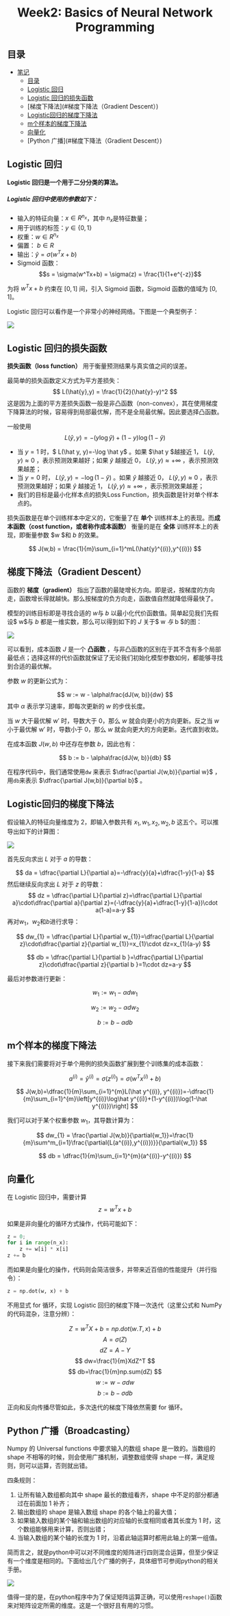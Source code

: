 <h1 align="center">Week2: Basics of Neural Network Programming</h1>

## 目录 

* [笔记](#笔记)
   * [目录](#目录)
   * [Logistic 回归](#logistic-回归)
   * [Logistic 回归的损失函数](#logistic-回归的损失函数)
   * [梯度下降法](#梯度下降法（Gradient Descent）)
   * [Logistic回归的梯度下降法](#Logistic回归的梯度下降法)
   * [m个样本的梯度下降法](#m个样本的梯度下降法)
   * [向量化](#向量化)
   * [Python 广播](#梯度下降法（Gradient Descent）)


## Logistic 回归

**Logistic 回归是一个用于二分分类的算法。**

##### Logistic 回归中使用的参数如下：

* 输入的特征向量：$x \in R^{n_x}$，其中 ${n_x}$是特征数量；
* 用于训练的标签：$y \in \{0,1\}$
* 权重：$w \in R^{n_x}$
* 偏置： $b \in R$
* 输出：$\hat{y} = \sigma(w^Tx+b)$
* Sigmoid 函数：$$s = \sigma(w^Tx+b) = \sigma(z) = \frac{1}{1+e^{-z}}$$

为将 $w^Tx+b$ 约束在 $[0, 1]$ 间，引入 Sigmoid 函数，Sigmoid 函数的值域为 $[0, 1]$。

Logistic 回归可以看作是一个非常小的神经网络。下图是一个典型例子：

![](https://raw.githubusercontent.com/catchy666/Coursera-Deep-Learning-Andrew-Ng/main/c1-Neural%20Networks%20and%20Deep%20Learning/week2/tmp_imgs/01.png)

## Logistic 回归的损失函数

**损失函数（loss function）** 用于衡量预测结果与真实值之间的误差。

最简单的损失函数定义方式为平方差损失：
$$
L(\hat{y},y) = \frac{1}{2}(\hat{y}-y)^2
$$
这是因为上面的平方差损失函数一般是非凸函数（non-convex），其在使用梯度下降算法的时候，容易得到局部最优解，而不是全局最优解。因此要选择凸函数。

一般使用
$$
L(\hat{y},y) = -(y\log\hat{y})+(1-y)\log(1-\hat{y})
$$

- 当 $y=1$ 时，$ L(\hat y, y)=-\log \hat y$ 。如果 $\hat y $越接近 1， $L(\hat y, y) \approx 0$ ，表示预测效果越好；如果 $\hat y$ 越接近 0， $L(\hat y, y) \approx +\infty$ ，表示预测效果越差；
- 当 $y=0$ 时， $L(\hat y, y)=-\log (1-\hat y)$ 。如果 $\hat y$ 越接近 0， $L(\hat y, y) \approx 0$ ，表示预测效果越好；如果 $\hat y$ 越接近 1， $L(\hat y, y) \approx +\infty$ ，表示预测效果越差；
- 我们的目标是最小化样本点的损失Loss Function，损失函数是针对单个样本点的。

损失函数是在单个训练样本中定义的，它衡量了在 **单个** 训练样本上的表现。而**成本函数（cost function，或者称作成本函数）** 衡量的是在 **全体** 训练样本上的表现，即衡量参数 $w $和 $b$ 的效果。

$$
J(w,b) = \frac{1}{m}\sum_{i=1}^mL(\hat{y}^{(i)},y^{(i)})
$$

## 梯度下降法（Gradient Descent）

函数的 **梯度（gradient）** 指出了函数的最陡增长方向。即是说，按梯度的方向走，函数增长得就越快。那么按梯度的负方向走，函数值自然就降低得最快了。

模型的训练目标即是寻找合适的 $w$与 $b$ 以最小化代价函数值。简单起见我们先假设$ w$与 $b$ 都是一维实数，那么可以得到如下的 $J$ 关于$ w $与$ b $的图：

![](https://raw.githubusercontent.com/catchy666/Coursera-Deep-Learning-Andrew-Ng/main/c1-Neural%20Networks%20and%20Deep%20Learning/week2/tmp_imgs/02.png)



可以看到，成本函数 $J$ 是一个 **凸函数** ，与非凸函数的区别在于其不含有多个局部最低点；选择这样的代价函数就保证了无论我们初始化模型参数如何，都能够寻找到合适的最优解。

参数 $w$ 的更新公式为：

$$
w := w - \alpha\frac{dJ(w, b)}{dw}
$$
其中 $α$ 表示学习速率，即每次更新的 $w$ 的步伐长度。

当 $w$ 大于最优解 w′ 时，导数大于 0，那么 $w$ 就会向更小的方向更新。反之当 $w$ 小于最优解 w′ 时，导数小于 0，那么 $w$ 就会向更大的方向更新。迭代直到收敛。

在成本函数 $J(w, b)$ 中还存在参数 $b$，因此也有：

$$
b := b - \alpha\frac{dJ(w, b)}{db}
$$

在程序代码中，我们通常使用`dw` 来表示 $\dfrac{\partial J(w,b)}{\partial w}$ ，用`db`来表示 $\dfrac{\partial J(w,b)}{\partial b}$ 。

## Logistic回归的梯度下降法

假设输入的特征向量维度为 2，即输入参数共有 $x_1, w_1, x_2, w_2, b$ 这五个。可以推导出如下的计算图：

![](https://raw.githubusercontent.com/catchy666/Coursera-Deep-Learning-Andrew-Ng/main/c1-Neural%20Networks%20and%20Deep%20Learning/week2/tmp_imgs/03.png)



首先反向求出 $L$ 对于 $a$ 的导数：

$$
da = \dfrac{\partial L}{\partial a}=-\dfrac{y}{a}+\dfrac{1-y}{1-a}
$$
然后继续反向求出 $L$ 对于 $z$ 的导数：
$$
dz = \dfrac{\partial L}{\partial z}=\dfrac{\partial L}{\partial a}\cdot\dfrac{\partial a}{\partial z}=(-\dfrac{y}{a}+\dfrac{1-y}{1-a})\cdot a(1-a)=a-y
$$
再对$w_1$，$w_2$和$b$进行求导：

$$
dw_{1} = \dfrac{\partial L}{\partial w_{1}}=\dfrac{\partial L}{\partial z}\cdot\dfrac{\partial z}{\partial w_{1}}=x_{1}\cdot dz=x_{1}(a-y)
$$

$$
db = \dfrac{\partial L}{\partial b }=\dfrac{\partial L}{\partial z}\cdot\dfrac{\partial z}{\partial b }=1\cdot dz=a-y
$$

最后对参数进行更新：

$$
w_{1}:=w_{1}-\alpha dw_{1}
$$

$$
w_{2}:=w_{2}-\alpha dw_{2}
$$

$$
b:=b-\alpha db
$$

## m个样本的梯度下降法

接下来我们需要将对于单个用例的损失函数扩展到整个训练集的成本函数：

$$
a^{(i)}=\hat{y}^{(i)}=\sigma(z^{(i)})=\sigma(w^Tx^{(i)}+b)
$$

$$
J(w,b)=\dfrac{1}{m}\sum_{i=1}^{m}L(\hat y^{(i)}, y^{(i)})=-\dfrac{1}{m}\sum_{i=1}^{m}\left[y^{(i)}\log\hat y^{(i)}+(1-y^{(i)})\log(1-\hat y^{(i)})\right]
$$


我们可以对于某个权重参数 $w_1$，其导数计算为：

$$
dw_{1} = \frac{\partial J(w,b)}{\partial{w_1}}=\frac{1}{m}\sum^m_{i=1}\frac{\partial{L(a^{(i)},y^{(i)})}}{\partial{w_1}}
$$

$$
db = \dfrac{1}{m}\sum_{i=1}^{m}(a^{(i)}-y^{(i)})
$$

## 向量化

在 Logistic 回归中，需要计算 $$z=w^Tx+b$$

如果是非向量化的循环方式操作，代码可能如下：

```python
z = 0;
for i in range(n_x):
    z += w[i] * x[i]
z += b
```

而如果是向量化的操作，代码则会简洁很多，并带来近百倍的性能提升（并行指令）：

```python
z = np.dot(w, x) + b
```

不用显式 for 循环，实现 Logistic 回归的梯度下降一次迭代（这里公式和 NumPy 的代码混杂，注意分辨）：

$$
Z=w^TX+b=np.dot(w.T, x) + b
$$
$$
A=\sigma(Z)
$$
$$
dZ=A-Y
$$
$$
dw=\frac{1}{m}XdZ^T
$$
$$
db=\frac{1}{m}np.sum(dZ)
$$
$$
w:=w-\sigma dw
$$
$$
b:=b-\sigma db
$$

正向和反向传播尽管如此，多次迭代的梯度下降依然需要 for 循环。

## Python 广播（Broadcasting）

Numpy 的 Universal functions 中要求输入的数组 shape 是一致的。当数组的 shape 不相等的时候，则会使用广播机制，调整数组使得 shape 一样，满足规则，则可以运算，否则就出错。

四条规则：

1. 让所有输入数组都向其中 shape 最长的数组看齐，shape 中不足的部分都通过在前面加 1 补齐；
2. 输出数组的 shape 是输入数组 shape 的各个轴上的最大值；
3. 如果输入数组的某个轴和输出数组的对应轴的长度相同或者其长度为 1 时，这个数组能够用来计算，否则出错；
4. 当输入数组的某个轴的长度为 1 时，沿着此轴运算时都用此轴上的第一组值。

简而言之，就是python中可以对不同维度的矩阵进行四则混合运算，但至少保证有一个维度是相同的。下面给出几个广播的例子，具体细节可参阅python的相关手册。


![](https://raw.githubusercontent.com/catchy666/Coursera-Deep-Learning-Andrew-Ng/main/c1-Neural%20Networks%20and%20Deep%20Learning/week2/tmp_imgs/04.jpg)

值得一提的是，在python程序中为了保证矩阵运算正确，可以使用`reshape()`函数来对矩阵设定所需的维度。这是一个很好且有用的习惯。
